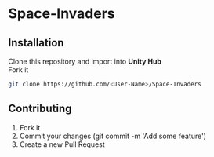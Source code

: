 # Space-Invaders

## Installation
Clone this repository and import into **Unity Hub** <br>
Fork it
```bash
git clone https://github.com/<User-Name>/Space-Invaders
```

## Contributing
1. Fork it
2. Commit your changes (git commit -m 'Add some feature')
3. Create a new Pull Request
